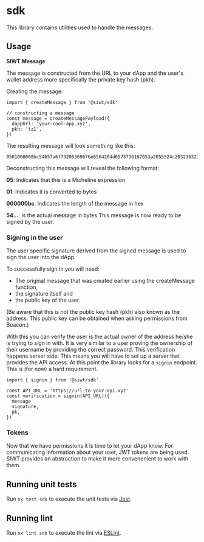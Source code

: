 # sdk

This library contains utilities used to handle the messages.

## Usage

**SIWT Message**

The message is constructed from the URL to your dApp and the user's wallet address more specifically the private key hash (pkh).

Creating the message:

```
import { createMessage } from '@siwt/sdk'

// constructing a message
const message = createMessagePayload({
  dappUrl: 'your-cool-app.xyz',
  pkh: 'tz1',
})
```

The resulting message will look something like this:

```
0501000000bc54657a6f73205369676e6564204d6573736167653a2055524c20323032322d30342d32385430383a34383a33332e3636345a2055524c20776f756c64206c696b6520796f7520746f207369676e20696e207769746820504b482e200a2020
```

Deconstructing this message will reveal the following format:

**05**: Indicates that this is a Micheline expression

**01**: Indicates it is converted to bytes

**000000bc**: Indicates the length of the message in hex

**54...**: Is the actual message in bytes
This message is now ready to be signed by the user.

### Signing in the user

The user specific signature derived from the signed message is used to sign the user into the dApp.

To successfully sign in you will need:

- The original message that was created earlier using the createMessage function,
- the signature itself and
- the public key of the user.

(Be aware that this is not the public key hash (pkh) also known as the address. This public key can be obtained when asking permissions from Beacon.)

With this you can verify the user is the actual owner of the address he/she is trying to sign in with. It is very similar to a user proving the ownership of their username by providing the correct password. This verification happens server side. This means you will have to set up a server that provides the API access. At this point the library looks for a `signin` endpoint. This is (for now) a hard requirement.

```
import { signin } from '@siwt/sdk'

const API_URL = 'https://url-to-your-api.xyz'
const verification = signin(API_URL)({
  message
  signature,
  pk,
})
```

### Tokens

Now that we have permissions it is time to let your dApp know. For communicating information about your user, JWT tokens are being used. SIWT provides an abstraction to make it more convenenient to work with them.

## Running unit tests

Run `nx test sdk` to execute the unit tests via [Jest](https://jestjs.io).

## Running lint

Run `nx lint sdk` to execute the lint via [ESLint](https://eslint.org/).
